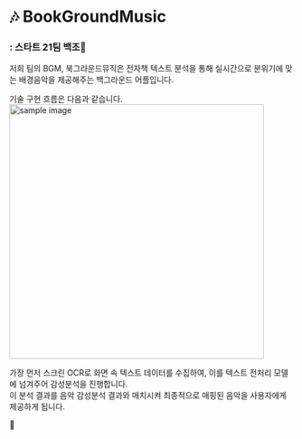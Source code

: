 # 🎶 BookGroundMusic 
### : 스타트 21팀 백조🦢

저희 팀의 BGM, 북그라운드뮤직은 전자책 텍스트 분석을 통해 실시간으로 분위기에 맞는 배경음악을 제공해주는 백그라운드 어플입니다.

기술 구현 흐름은 다음과 같습니다.  
<a href="#"><img src="https://user-images.githubusercontent.com/96529879/206640737-9b0ab936-f5da-4319-9c57-5072a878c386.png" width="450px" alt="sample image"></a>  

가장 먼저 스크린 OCR로 화면 속 텍스트 데이터를 수집하여, 이를 텍스트 전처리 모델에 넘겨주어 감성분석을 진행합니다.  
이 분석 결과를 음악 감성분석 결과와 매치시켜 최종적으로 매핑된 음악을 사용자에게 제공하게 됩니다.

📁 
